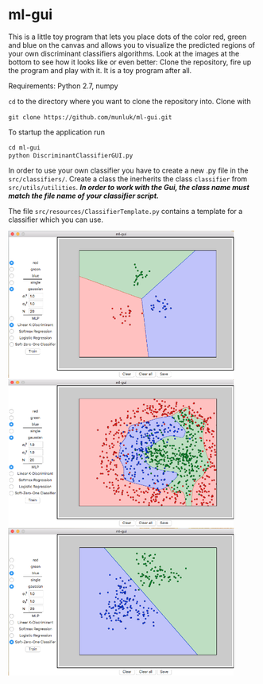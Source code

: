# ml-gui
This is a little toy program that lets you place dots of the color red, green and blue on the canvas and allows you to visualize the predicted regions of your own discriminant classifiers algorithms. Look at the images at the bottom to see how it looks like or even better: Clone the repository, fire up the program and play with it. It is a toy program after all.

Requirements: Python 2.7, numpy

`cd` to the directory where you want to clone the repository into. Clone with

`git clone https://github.com/munluk/ml-gui.git`

To startup the application run
```
cd ml-gui
python DiscriminantClassifierGUI.py
```

In order to use your own classifier you have to create a new .py file in the `src/classifiers/`. Create a class the inerherits the class `classifier` from `src/utils/utilities`. ***In order to work with the Gui, the class name must match the file name of your classifier script.***

The file `src/resources/ClassifierTemplate.py` contains a template for a classifier which you can use.

<img src="https://github.com/munluk/ml-gui/blob/master/images/k-discriminant-classification.png" width="90%"></img>
<img src="https://github.com/munluk/ml-gui/blob/master/images/mlp_classification.png" width="90%"></img>
<img src="https://github.com/munluk/ml-gui/blob/master/images/soft-zero-one_classification.png" width="90%"></img>

